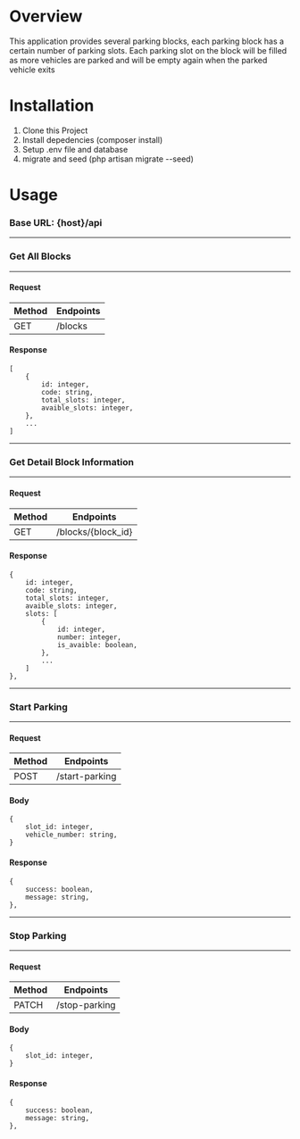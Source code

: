 # Overview

This application provides several parking blocks, each parking block has a certain number of parking slots. Each parking slot on the block will be filled as more vehicles are parked and will be empty again when the parked vehicle exits

# Installation

<ol>
    <li>Clone this Project</li>
    <li>Install depedencies (composer install)</li>
    <li>Setup .env file and database</li>
    <li>migrate and seed (php artisan migrate --seed)</li>
</ol>

# Usage

### Base URL: {host}/api

---

### Get All Blocks

---

#### Request

| Method | Endpoints |
| ------ | --------- |
| GET    | /blocks   |

#### Response

```
[
    {
        id: integer,
        code: string,
        total_slots: integer,
        avaible_slots: integer,
    },
    ...
]
```

---

### Get Detail Block Information

---

#### Request

| Method | Endpoints          |
| ------ | ------------------ |
| GET    | /blocks/{block_id} |

#### Response

```
{
    id: integer,
    code: string,
    total_slots: integer,
    avaible_slots: integer,
    slots: [
        {
            id: integer,
            number: integer,
            is_avaible: boolean,
        },
        ...
    ]
},
```

---

### Start Parking

---

#### Request

| Method | Endpoints      |
| ------ | -------------- |
| POST   | /start-parking |

#### Body

```
{
    slot_id: integer,
    vehicle_number: string,
}
```

#### Response

```
{
    success: boolean,
    message: string,
},
```

---

### Stop Parking

---

#### Request

| Method | Endpoints     |
| ------ | ------------- |
| PATCH  | /stop-parking |

#### Body

```
{
    slot_id: integer,
}
```

#### Response

```
{
    success: boolean,
    message: string,
},
```

